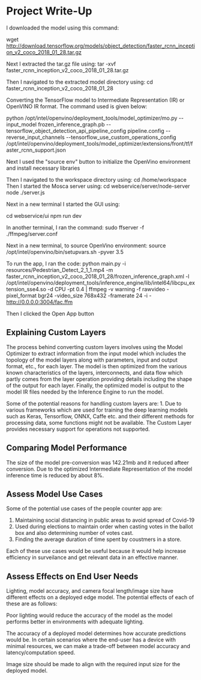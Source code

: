 # Project Write-Up

I downloaded the model using this command:

wget http://download.tensorflow.org/models/object_detection/faster_rcnn_inception_v2_coco_2018_01_28.tar.gz

Next I extracted the tar.gz file using:
tar -xvf faster_rcnn_inception_v2_coco_2018_01_28.tar.gz

Then I navigated to the extracted model directory using:
cd faster_rcnn_inception_v2_coco_2018_01_28

Converting the TensorFlow model to Intermediate Representation (IR) or OpenVINO IR format. The command used is given below:

python /opt/intel/openvino/deployment_tools/model_optimizer/mo.py --input_model frozen_inference_graph.pb --tensorflow_object_detection_api_pipeline_config pipeline.config --reverse_input_channels --tensorflow_use_custom_operations_config /opt/intel/openvino/deployment_tools/model_optimizer/extensions/front/tf/faster_rcnn_support.json

Next I used the "source env" button to initialize the OpenVino environment and install necessary libraries

Then I navigated to the workspace directory using:
cd /home/workspace
Then I started the Mosca server using:
cd webservice/server/node-server
node ./server.js

Next in a new terminal I started the GUI using:

cd webservice/ui
npm run dev

In another terminal, I ran the command:
sudo ffserver -f ./ffmpeg/server.conf

Next in a new terminal, to source OpenVino environment:
source /opt/intel/openvino/bin/setupvars.sh -pyver 3.5

To run the app, I ran the code:
python main.py -i resources/Pedestrian_Detect_2_1_1.mp4 -m faster_rcnn_inception_v2_coco_2018_01_28/frozen_inference_graph.xml -l /opt/intel/openvino/deployment_tools/inference_engine/lib/intel64/libcpu_extension_sse4.so -d CPU -pt 0.4 | ffmpeg -v warning -f rawvideo -pixel_format bgr24 -video_size 768x432 -framerate 24 -i - http://0.0.0.0:3004/fac.ffm

Then I clicked the Open App button

## Explaining Custom Layers

The process behind converting custom layers involves using the Model Optimizer to extract information from the input model which includes the topology of the model layers along with parameters, input and output format, etc., for each layer. The model is then optimized from the various known characteristics of the layers, interconnects, and data flow which partly comes from the layer operation providing details including the shape of the output for each layer. Finally, the optimized model is output to the model IR files needed by the Inference Engine to run the model.

Some of the potential reasons for handling custom layers are: 1. Due to various frameworks which are used for training the deep learning models such as Keras, Tensorflow, ONNX, Caffe etc. and their different methods for processing data, some functions might not be available. The Custom Layer provides necessary support for operations not supported.


## Comparing Model Performance 

The size of the model pre-conversion was 142.21mb and it reduced afteer conversion. 
Due to the optimized Intermediate Representation of the model inference time is reduced by about 8%.

## Assess Model Use Cases

Some of the potential use cases of the people counter app are:

1. Maintaining social distancing in public areas to avoid spread of Covid-19
2. Used during elections to maintain order when casting votes in the ballot box and also determining number of votes cast.
3. Finding the average duration of time spent by coustmers in a store.

Each of these use cases would be useful because it would help increase efficiency in surveilance and get relevant data in an effective manner.

## Assess Effects on End User Needs

Lighting, model accuracy, and camera focal length/image size have different effects on a
deployed edge model. The potential effects of each of these are as follows:

Poor lighting would reduce the accuracy of the model as the model performs better in environments with adequate lighting.

The accuracy of a deployed model determines how accurate predictions would be. In certain scenarios where the end-user has a device with minimal resources, we can make a trade-off between model accuracy and latency/computation speed.

Image size should be made to align with the required input size for the deployed model.
